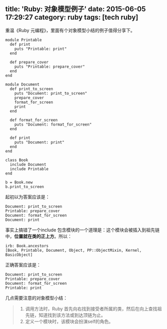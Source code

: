 title: 'Ruby: 对象模型例子'
date: 2015-06-05 17:29:27
category: ruby
tags: [tech ruby]
---

重温《Ruby 元编程》，里面有个对象模型小结的例子值得分享下。

```
module Printable
  def print
    puts "Printable: print"
  end

  def prepare_cover
    puts "Printable: prepare_cover"
  end
end

module Document
  def print_to_screen
    puts "Document: print_to_screen"
    prepare_cover
    format_for_screen
    print
  end

  def format_for_screen
    puts "Document: format_for_screen"
  end

  def print
    puts "Document: print"
  end
end

class Book
  include Document
  include Printable
end

b = Book.new
b.print_to_screen
```

起初以为答案应该是：
```
Document: print_to_screen
Printable: prepare_cover
Document: format_for_screen
Document: print
```

事实上搞错了一个include 包含模块的一个道理是：这个模块会被插入到祖先链中，__位置就在类的正上方__。所以：
```
irb: Book.ancestors
[Book, Printable, Document, Object, PP::ObjectMixin, Kernel, BasicObject]
```

正确答案应该是：
```
Document: print_to_screen
Printable: prepare_cover
Document: format_for_screen
Printable: print
```

几点需要注意的对象模型小结：

> 1.  调用方法时，Ruby 首先向右找到接受者所属的类，然后在向上查找祖先链，知道找到该方法或到达顶链为止。
> 2.  定义一个模块时，该模块会扮演self的角色。

